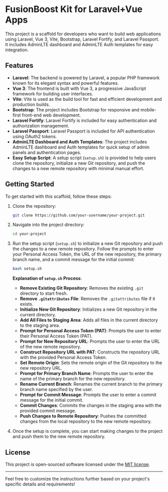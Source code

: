 # FusionBoost Kit for Laravel+Vue Apps

This project is a scaffold for developers who want to build web applications using Laravel, Vue 3, Vite, Bootstrap, Laravel Fortify, and Laravel Passport. It includes AdminLTE dashboard and AdminLTE Auth templates for easy integration.

## Features

- **Laravel**: The backend is powered by Laravel, a popular PHP framework known for its elegant syntax and powerful features.
- **Vue 3**: The frontend is built with Vue 3, a progressive JavaScript framework for building user interfaces.
- **Vite**: Vite is used as the build tool for fast and efficient development and production builds.
- **Bootstrap**: The project includes Bootstrap for responsive and mobile-first front-end web development.
- **Laravel Fortify**: Laravel Fortify is included for easy authentication and authorization management.
- **Laravel Passport**: Laravel Passport is included for API authentication using OAuth2 tokens.
- **AdminLTE Dashboard and Auth Templates**: The project includes AdminLTE dashboard and Auth templates for quick setup of admin panels and authentication pages.
- **Easy Setup Script**: A setup script (`setup.sh`) is provided to help users clone the repository, initialize a new Git repository, and push the changes to a new remote repository with minimal manual effort.

## Getting Started

To get started with this scaffold, follow these steps:

1. Clone the repository:

   ```bash
   git clone https://github.com/your-username/your-project.git
   ```

2. Navigate into the project directory:

   ```bash
   cd your-project
   ```

3. Run the setup script (`setup.sh`) to initialize a new Git repository and push the changes to a new remote repository. Follow the prompts to enter your Personal Access Token, the URL of the new repository, the primary branch name, and a commit message for the initial commit:

   ```bash
   bash setup.sh
   ```

   **Explanation of `setup.sh` Process**:

   - **Remove Existing Git Repository**: Removes the existing `.git` directory to start fresh.
   - **Remove `.gitattributes` File**: Removes the `.gitattributes` file if it exists.
   - **Initialize New Git Repository**: Initializes a new Git repository in the current directory.
   - **Add All Files to Staging Area**: Adds all files in the current directory to the staging area.
   - **Prompt for Personal Access Token (PAT)**: Prompts the user to enter their Personal Access Token (PAT).
   - **Prompt for New Repository URL**: Prompts the user to enter the URL of the new remote repository.
   - **Construct Repository URL with PAT**: Constructs the repository URL with the provided Personal Access Token.
   - **Set Remote Origin**: Sets the remote origin of the Git repository to the new repository URL.
   - **Prompt for Primary Branch Name**: Prompts the user to enter the name of the primary branch for the new repository.
   - **Rename Current Branch**: Renames the current branch to the primary branch name specified by the user.
   - **Prompt for Commit Message**: Prompts the user to enter a commit message for the initial commit.
   - **Commit Changes**: Commits the changes in the staging area with the provided commit message.
   - **Push Changes to Remote Repository**: Pushes the committed changes from the local repository to the new remote repository.

4. Once the setup is complete, you can start making changes to the project and push them to the new remote repository.

## License

This project is open-sourced software licensed under the [MIT license](LICENSE).

---

Feel free to customize the instructions further based on your project's specific details and requirements!
